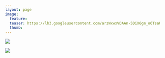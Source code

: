 ```yaml
---
layout: page
image:
  feature:
  teaser: https://lh3.googleusercontent.com/arzWxwxVDAAn-5DiX6gm_o6TsaUD7W6oWRBZfztBuTI=w245-h163-no
  thumb:
---
```


![](https://lh3.googleusercontent.com/GdhVsuQNYlz54hjBlv4qWU3zbeXYFwKS32JC4atFkns=w800)

![](https://lh3.googleusercontent.com/SQf5pVYmBIDZLa6J7NZ7lqfEruO0wjG3Dw6mzmXDLs4=w800)
